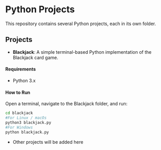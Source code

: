 # Python Projects

This repository contains several Python projects, each in its own folder.

## Projects

- **Blackjack**: A simple terminal-based Python implementation of the Blackjack card game.

#### Requirements

- Python 3.x

#### How to Run

Open a terminal, navigate to the Blackjack folder, and run:

```bash
cd blackjack
#For Linux / macOs
python3 blackjack.py
#For Windows
python blackjack.py
```

- Other projects will be added here